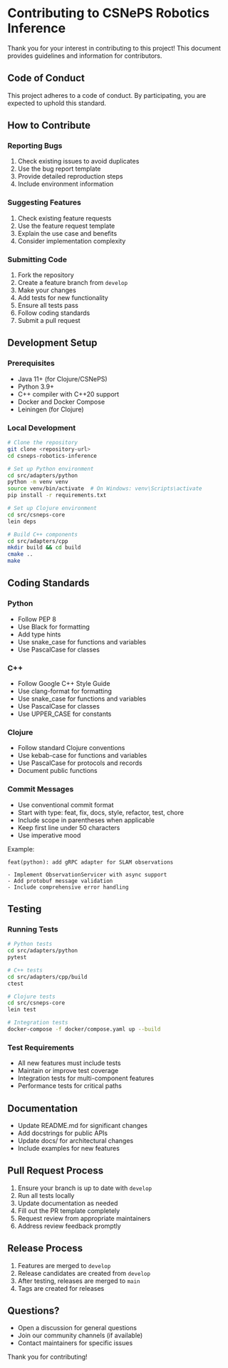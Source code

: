 # Contributing to CSNePS Robotics Inference

Thank you for your interest in contributing to this project! This document provides guidelines and information for contributors.

## Code of Conduct

This project adheres to a code of conduct. By participating, you are expected to uphold this standard.

## How to Contribute

### Reporting Bugs

1. Check existing issues to avoid duplicates
2. Use the bug report template
3. Provide detailed reproduction steps
4. Include environment information

### Suggesting Features

1. Check existing feature requests
2. Use the feature request template
3. Explain the use case and benefits
4. Consider implementation complexity

### Submitting Code

1. Fork the repository
2. Create a feature branch from `develop`
3. Make your changes
4. Add tests for new functionality
5. Ensure all tests pass
6. Follow coding standards
7. Submit a pull request

## Development Setup

### Prerequisites

- Java 11+ (for Clojure/CSNePS)
- Python 3.9+
- C++ compiler with C++20 support
- Docker and Docker Compose
- Leiningen (for Clojure)

### Local Development

```bash
# Clone the repository
git clone <repository-url>
cd csneps-robotics-inference

# Set up Python environment
cd src/adapters/python
python -m venv venv
source venv/bin/activate  # On Windows: venv\Scripts\activate
pip install -r requirements.txt

# Set up Clojure environment
cd src/csneps-core
lein deps

# Build C++ components
cd src/adapters/cpp
mkdir build && cd build
cmake ..
make
```

## Coding Standards

### Python

- Follow PEP 8
- Use Black for formatting
- Add type hints
- Use snake_case for functions and variables
- Use PascalCase for classes

### C++

- Follow Google C++ Style Guide
- Use clang-format for formatting
- Use snake_case for functions and variables
- Use PascalCase for classes
- Use UPPER_CASE for constants

### Clojure

- Follow standard Clojure conventions
- Use kebab-case for functions and variables
- Use PascalCase for protocols and records
- Document public functions

### Commit Messages

- Use conventional commit format
- Start with type: feat, fix, docs, style, refactor, test, chore
- Include scope in parentheses when applicable
- Keep first line under 50 characters
- Use imperative mood

Example:
```
feat(python): add gRPC adapter for SLAM observations

- Implement ObservationServicer with async support
- Add protobuf message validation
- Include comprehensive error handling
```

## Testing

### Running Tests

```bash
# Python tests
cd src/adapters/python
pytest

# C++ tests
cd src/adapters/cpp/build
ctest

# Clojure tests
cd src/csneps-core
lein test

# Integration tests
docker-compose -f docker/compose.yaml up --build
```

### Test Requirements

- All new features must include tests
- Maintain or improve test coverage
- Integration tests for multi-component features
- Performance tests for critical paths

## Documentation

- Update README.md for significant changes
- Add docstrings for public APIs
- Update docs/ for architectural changes
- Include examples for new features

## Pull Request Process

1. Ensure your branch is up to date with `develop`
2. Run all tests locally
3. Update documentation as needed
4. Fill out the PR template completely
5. Request review from appropriate maintainers
6. Address review feedback promptly

## Release Process

1. Features are merged to `develop`
2. Release candidates are created from `develop`
3. After testing, releases are merged to `main`
4. Tags are created for releases

## Questions?

- Open a discussion for general questions
- Join our community channels (if available)
- Contact maintainers for specific issues

Thank you for contributing!
